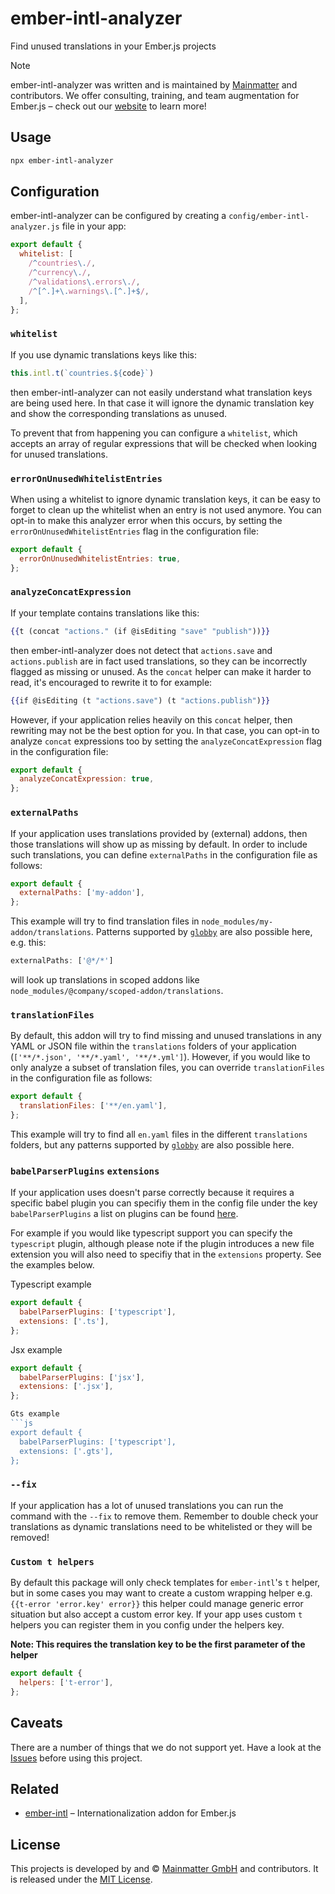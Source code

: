 ember-intl-analyzer
==============================================================================

Find unused translations in your Ember.js projects

> [!NOTE]
> ember-intl-analyzer was written and is maintained by
> [Mainmatter](https://mainmatter.com) and contributors.
> We offer consulting, training, and team augmentation for Ember.js – check out
> our [website](https://mainmatter.com/ember-consulting/) to learn more!

Usage
------------------------------------------------------------------------------

```bash
npx ember-intl-analyzer
```


Configuration
------------------------------------------------------------------------------

ember-intl-analyzer can be configured by creating a `config/ember-intl-analyzer.js`
file in your app:

```js
export default {
  whitelist: [
    /^countries\./,
    /^currency\./,
    /^validations\.errors\./,
    /^[^.]+\.warnings\.[^.]+$/,
  ],
};
```

### `whitelist`

If you use dynamic translations keys like this:
```js
this.intl.t(`countries.${code}`)
```
then ember-intl-analyzer can not easily understand what translation keys are
being used here. In that case it will ignore the dynamic translation key and
show the corresponding translations as unused.

To prevent that from happening you can configure a `whitelist`, which accepts an
array of regular expressions that will be checked when looking for unused
translations.

### `errorOnUnusedWhitelistEntries`

When using a whitelist to ignore dynamic translation keys, it can be easy to forget
to clean up the whitelist when an entry is not used anymore. You can opt-in to make
this analyzer error when this occurs, by setting the `errorOnUnusedWhitelistEntries`
flag in the configuration file:

```js
export default {
  errorOnUnusedWhitelistEntries: true,
};
```

### `analyzeConcatExpression`

If your template contains translations like this:
```hbs
{{t (concat "actions." (if @isEditing "save" "publish"))}}
```
then ember-intl-analyzer does not detect that `actions.save` and `actions.publish`
are in fact used translations, so they can be incorrectly flagged as missing or
unused. As the `concat` helper can make it harder to read, it's encouraged to
rewrite it to for example:
```hbs
{{if @isEditing (t "actions.save") (t "actions.publish")}}
```

However, if your application relies heavily on this `concat` helper, then rewriting
may not be the best option for you. In that case, you can opt-in to analyze `concat`
expressions too by setting the `analyzeConcatExpression` flag in the configuration file:

```js
export default {
  analyzeConcatExpression: true,
};
```

### `externalPaths`

If your application uses translations provided by (external) addons, then those
translations will show up as missing by default. In order to include such translations,
you can define `externalPaths` in the configuration file as follows:

```js
export default {
  externalPaths: ['my-addon'],
};
```

This example will try to find translation files in `node_modules/my-addon/translations`.
Patterns supported by [`globby`](https://www.npmjs.com/package/globby) are also
possible here, e.g. this:
```js
externalPaths: ['@*/*']
```
will look up translations in scoped addons like `node_modules/@company/scoped-addon/translations`.

### `translationFiles`

By default, this addon will try to find missing and unused translations in any YAML or
JSON file within the `translations` folders of your application (`['**/*.json', '**/*.yaml', '**/*.yml']`).
However, if you would like to only analyze a subset of translation files, you can override
`translationFiles` in the configuration file as follows:

```js
export default {
  translationFiles: ['**/en.yaml'],
};
```

This example will try to find all `en.yaml` files in the different `translations`
folders, but any patterns supported by [`globby`](https://www.npmjs.com/package/globby) are also
possible here.

### `babelParserPlugins` `extensions`

If your application uses doesn't parse correctly because it requires a specific babel plugin you can specifiy them in the config file under the key `babelParserPlugins` a list on plugins can be found [here](https://babeljs.io/docs/en/babel-parser#plugins).

For example if you would like typescript support you can specify the `typescript` plugin, although please note if the plugin introduces a new file extension you will also need to specifiy that in the `extensions` property. See the examples below.

Typescript example
```js
export default {
  babelParserPlugins: ['typescript'],
  extensions: ['.ts'],
};
```

Jsx example
```js
export default {
  babelParserPlugins: ['jsx'],
  extensions: ['.jsx'],
};

Gts example
```js
export default {
  babelParserPlugins: ['typescript'],
  extensions: ['.gts'],
};
```

### `--fix`
If your application has a lot of unused translations you can run the command with
the `--fix` to remove them. Remember to double check your translations as dynamic
translations need to be whitelisted or they will be removed!

### `Custom t helpers`

By default this package will only check templates for `ember-intl`'s `t` helper, but
in some cases you may want to create a custom wrapping helper e.g. `{{t-error 'error.key' error}}`
this helper could manage generic error situation but also accept a custom error key.
If your app uses custom `t` helpers you can register them in you config under the helpers key.

**Note: This requires the translation key to be the first parameter of the helper**

```js
export default {
  helpers: ['t-error'],
};
```

Caveats
------------------------------------------------------------------------------

There are a number of things that we do not support yet. Have a look at the
[Issues](https://github.com/Mainmatter/ember-intl-analyzer/issues) before using
this project.


Related
------------------------------------------------------------------------------

- [ember-intl](https://github.com/ember-intl/ember-intl) – Internationalization
  addon for Ember.js


License
------------------------------------------------------------------------------

This projects is developed by and &copy; [Mainmatter GmbH](http://mainmatter.com)
and contributors. It is released under the [MIT License](LICENSE.md).
